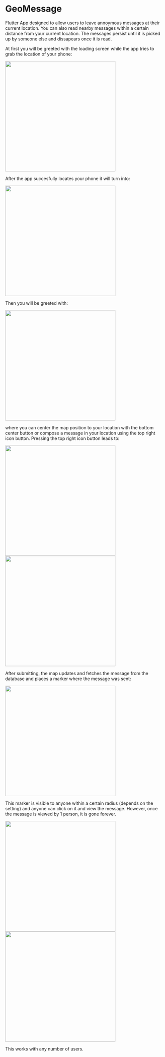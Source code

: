 # GeoMessage

Flutter App designed to allow users to leave annoymous messages at their current location. You can also read nearby messages within a certain distance from your current location. The messages persist until it is picked up by someone else and dissapears once it is read. 

At first you will be greeted with the loading screen while the app tries to grab the location of your phone:

<img src="https://github.com/steven9909/GeoMessageApp/blob/master/assets/images/loading_screen.png" width="350"/>

After the app succesfully locates your phone it will turn into:

<img src="https://github.com/steven9909/GeoMessageApp/blob/master/assets/images/loading_screen_2.png" width="350"/>

Then you will be greeted with:

<img src="https://github.com/steven9909/GeoMessageApp/blob/master/assets/images/map.png" width="350"/>

where you can center the map position to your location with the bottom center button or compose a message in your location using the top right icon button. Pressing the top right icon button leads to:

<img src="https://github.com/steven9909/GeoMessageApp/blob/master/assets/images/message_write.png" width="350"/>
<img src="https://github.com/steven9909/GeoMessageApp/blob/master/assets/images/message_written.png" width="350"/>

After submitting, the map updates and fetches the message from the database and places a marker where the message was sent:

<img src="https://github.com/steven9909/GeoMessageApp/blob/master/assets/images/marker_updated.png" width="350"/>

This marker is visible to anyone within a certain radius (depends on the setting) and anyone can click on it and view the message. However, once the message is viewed by 1 person, it is gone forever.

<img src="https://github.com/steven9909/GeoMessageApp/blob/master/assets/images/message_viewed.png" width="350"/>
<img src="https://github.com/steven9909/GeoMessageApp/blob/master/assets/images/message_gone.png" width="350"/>

This works with any number of users.

